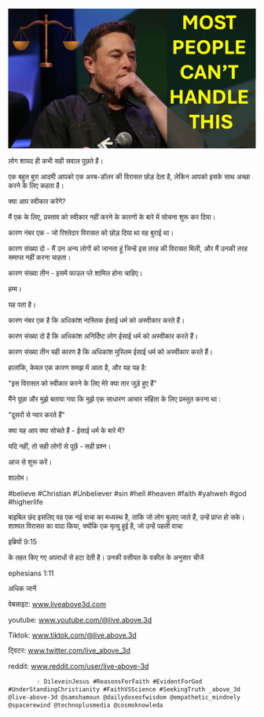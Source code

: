 ![Video cover image](../cover.jpg "cover photo")

लोग शायद ही कभी सही सवाल पूछते हैं।

एक बहुत बुरा आदमी आपको एक अरब-डॉलर की विरासत छोड़ देता है, लेकिन आपको इसके साथ अच्छा करने के लिए कहता है।

क्या आप स्वीकार करेंगे?

मैं एक के लिए, प्रस्ताव को स्वीकार नहीं करने के कारणों के बारे में सोचना शुरू कर दिया।

कारण नंबर एक - जो रिश्तेदार विरासत को छोड़ दिया था वह बुराई था।

कारण संख्या दो - मैं उन अन्य लोगों को जानता हूं जिन्हें इस तरह की विरासत मिली, और मैं उनकी तरह समाप्त नहीं करना चाहता।

कारण संख्या तीन - इसमें फाउल प्ले शामिल होना चाहिए।

हम्म।

यह पता है।

कारण नंबर एक है कि अधिकांश नास्तिक ईसाई धर्म को अस्वीकार करते हैं।

कारण संख्या दो है कि अधिकांश अनिर्दिष्ट लोग ईसाई धर्म को अस्वीकार करते हैं।

कारण संख्या तीन यही कारण है कि अधिकांश मुस्लिम ईसाई धर्म को अस्वीकार करते हैं।

हालांकि, केवल एक कारण समझ में आता है, और यह यह है:

"इस विरासत को स्वीकार करने के लिए मेरे क्या तार जुड़े हुए हैं"

मैंने पूछा और मुझे बताया गया कि मुझे एक साधारण आचार संहिता के लिए प्रस्तुत करना था :

"दूसरों से प्यार करते हैं"

क्या यह आप क्या सोचते हैं - ईसाई धर्म के बारे में?

यदि नहीं, तो सही लोगों से पूछें - सही प्रश्न।

आज से शुरू करें।

शालोम।

#believe #Christian #Unbeliever #sin #hell #heaven #faith #yahweh #god #higherlife


बाइबिल छंद
इसलिए वह एक नई वाचा का मध्यस्थ है, ताकि जो लोग बुलाए जाते हैं, उन्हें प्राप्त हो सके। शाश्वत विरासत का वादा किया, क्योंकि एक मृत्यु हुई है, जो उन्हें पहली वाचा

इब्रियों 9:15

के तहत किए गए अपराधों से हटा देती है। उनकी वसीयत के वकील के अनुसार चीजें

ephesians 1:11


अधिक जानें

वेबसाइट: www.liveabove3d.com

youtube: www.youtube.com/@live.above.3d

Tiktok: www.tiktok.com/@live.above.3d

ट्विटर: www.twitter.com/live_above_3d

reddit: www.reddit.com/user/live-above-3d

            । DileveinJesus #ReasonsForFaith #EvidentForGod #UnderStandingChristianity #FaithVSScience #SeekingTruth _above_3d @live-above-3d @samshamoun @dailydoseofwisdom @empathetic_mindnely @spacerewind @technoplusmedia @cosmoknowleda


